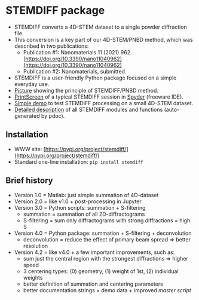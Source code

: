 STEMDIFF package
================

* STEMDIFF converts a 4D-STEM dataset to a single powder diffraction file.
* This conversion is a key part of our 4D-STEM/PNBD method, which was described in two publications:
  * Publication #1: Nanomaterials 11 (2021) 962.
    [https://doi.org/10.3390/nano11040962](https://doi.org/10.3390/nano11040962)
  * Publication #2: Nanomaterials, submitted.
* STEMDIFF is a user-friendly Python package focused on a simple everyday use. 
* [Picture](images/principle2.png) showing the principle of STEMDIFF/PNBD method.
* [PrintScreen](images/stemdiff_prtscr.png) of a typical STEMDIFF session in
  [Spyder](https://www.spyder-ide.org/) (freeware IDE).
* [Simple demo](demo/todo.txt) to test STEMDIFF processing on a small 4D-STEM dataset.
* [Detailed description](stemdiff/index.html) of all STEMDIFF modules and functions (auto-generated by pdoc).

Installation
------------

* WWW site: [https://pypi.org/project/stemdiff/](https://pypi.org/project/stemdiff/)
* Standard one-line installation: `pip install stemdiff`

Brief history
-------------

* Version 1.0 = Matlab: just simple summation of 4D-dataset
* Version 2.0 = like v1.0 + post-processing in Jupyter
* Version 3.0 = Python scripts: summation + S-filtering
  - summation = summation of all 2D-diffractograms
  - S-filtering = sum only diffractograms with strong diffractions = high S
* Version 4.0 = Python package: summation + S-filtering + deconvolution
  - deconvolution = reduce the effect of primary beam spread &rArr; better resolution 
* Version 4.2 = like v4.0 + a few important improvements, such as:
  - sum just the central region with the strongest diffractions &rArr; higher speed
  - 3 centering types: (0) geometry, (1) weight of 1st, (2) individual weights 
  - better definition of summation and centering parameters
  - better documentation strings + demo data + improved *master script*
